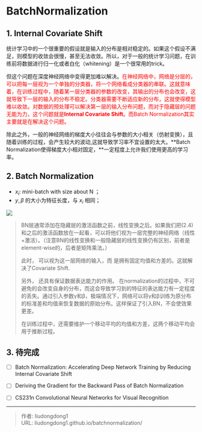 # BatchNormalization


## 1. Internal Covariate Shift

统计学习中的一个很重要的假设就是输入的分布是相对稳定的。如果这个假设不满足，则模型的收敛会很慢，甚至无法收敛。所以，对于一般的统计学习问题，在训练前将数据进行归一化或者白化（whitening）是一个很常用的trick。

但这个问题在深度神经网络中变得更加难以解决。<font color=red>在神经网络中，网络是分层的，可以把每一层视为一个单独的分类器，将一个网络看成分类器的串联。这就意味着，在训练过程中，随着某一层分类器的参数的改变，其输出的分布也会改变，这就导致下一层的输入的分布不稳定。分类器需要不断适应新的分布，这就使得模型难以收敛。对数据的预处理可以解决第一层的输入分布问题，而对于隐藏层的问题无能为力，这个问题就是**Internal Covariate Shift**。而Batch Normalization其实主要就是在解决这个问题。</font>

除此之外，一般的神经网络的梯度大小往往会与参数的大小相关（仿射变换），且随着训练的过程，会产生较大的波动,这就导致学习率不宜设置的太大。**Batch Normalization使得梯度大小相对固定，**一定程度上允许我们使用更高的学习率。

## 2. Batch Normalization

- $x_i$: mini-batch with size about N ；
- $y, \beta$ 的大小为特征长度，与 $x_i$ 相同；

![](https://gitee.com/github-25970295/blogImage/raw/master/img/20200831152445.png)

> BN层通常添加在隐藏层的激活函数之前，线性变换之后。如果我们把(2.4)和之后的激活函数放在一起看，可以将他们视为一层完整的神经网络（线性+激活）。（注意BN的线性变换和一般隐藏层的线性变换仍有区别，前者是element-wise的，后者是矩阵乘法。）
>
> 此时， 可以视为这一层网络的输入，而 是拥有固定均值和方差的。这就解决了Covariate Shift.
>
> 另外， 还具有保证数据表达能力的作用。 在normalization的过程中，不可避免的会改变自身的分布，而这会导致学习到的特征的表达能力有一定程度的丢失。通过引入参数γ和β，极端情况下，网络可以将γ和β训练为原分布的标准差和均值来恢复数据的原始分布。这样保证了引入BN，不会使效果更差。
>
> 在训练过程中，还需要维护一个移动平均的均值和方差，这两个移动平均会用于推断过程。

## 3. 待完成

- [ ] Batch Normalization: Accelerating Deep Network Training by Reducing Internal Covariate Shift
- [ ] Deriving the Gradient for the Backward Pass of Batch Normalization
- [ ] CS231n Convolutional Neural Networks for Visual Recognition



---

> 作者: liudongdong1  
> URL: liudongdong1.github.io/batchnormalization/  

